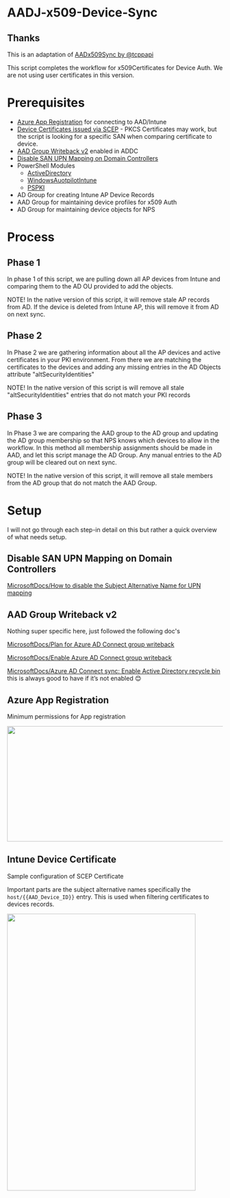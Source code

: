 # AADJ-x509-Device-Sync
## Thanks
This is an adaptation of [AADx509Sync by @tcppapi](https://github.com/tcppapi/AADx509Sync)

This script completes the workflow for x509Certificates for Device Auth. We are not using user certificates in this version. 

# Prerequisites
- [Azure App Registration](https://github.com/CodyRWhite/AADJ-x509-Device-Sync/edit/main/README.md#intune-device-certificate) for connecting to AAD/Intune
- [Device Certificates issued via SCEP](https://github.com/CodyRWhite/AADJ-x509-Device-Sync/edit/main/README.md#intune-device-certificate) - PKCS Certificates may work, but the script is looking for a specific SAN when comparing certificate to device. 
- [AAD Group Writeback v2](https://github.com/CodyRWhite/AADJ-x509-Device-Sync/edit/main/README.md#aad-group-writeback-v2) enabled in ADDC 
- [Disable SAN UPN Mapping on Domain Controllers](https://github.com/CodyRWhite/AADJ-x509-Device-Sync/edit/main/README.md#disable-san-upn-mapping-on-domain-controllers)
- PowerShell Modules 
  - [ActiveDirectory](https://learn.microsoft.com/en-us/powershell/module/activedirectory/)
  - [WindowsAuotpilotIntune](https://www.powershellgallery.com/packages/WindowsAutoPilotIntune)
  - [PSPKI](https://www.powershellgallery.com/packages/PSPKI)
- AD Group for creating Intune AP Device Records
- AAD Group for maintaining device profiles for x509 Auth 
- AD Group for maintaining device objects for NPS


# Process 
## Phase 1 
In phase 1 of this script, we are pulling down all AP devices from Intune and comparing them to the AD OU provided to add the objects. 

NOTE! In the native version of this script, it will remove stale AP records from AD. If the device is deleted from Intune AP, this will remove it from AD on next sync.

## Phase 2
In Phase 2 we are gathering information about all the AP devices and active certificates in your PKI environment. From there we are matching the certificates to the devices and adding any missing entries in the AD Objects attribute "altSecurityIdentities"

NOTE! In the native version of this script is will remove all stale "altSecurityIdentities" entries that do not match your PKI records

## Phase 3
In Phase 3 we are comparing the AAD group to the AD group and updating the AD group membership so that NPS knows which devices to allow in the workflow. In this method all membership assignments should be made in AAD, and let this script manage the AD Group. Any manual entries to the AD group will be cleared out on next sync. 

NOTE! In the native version of this script, it will remove all stale members from the AD group that do not match the AAD Group. 

# Setup 
I will not go through each step-in detail on this but rather a quick overview of what needs setup. 

## Disable SAN UPN Mapping on Domain Controllers
[MicrosoftDocs/How to disable the Subject Alternative Name for UPN mapping](https://learn.microsoft.com/en-us/troubleshoot/windows-server/windows-security/disable-subject-alternative-name-upn-mapping)

## AAD Group Writeback v2
Nothing super specific here, just followed the following doc's

[MicrosoftDocs/Plan for Azure AD Connect group writeback](https://learn.microsoft.com/en-us/azure/active-directory/hybrid/how-to-connect-group-writeback-v2)

[MicrosoftDocs/Enable Azure AD Connect group writeback](https://learn.microsoft.com/en-us/azure/active-directory/hybrid/how-to-connect-group-writeback-enable)

[MicrosoftDocs/Azure AD Connect sync: Enable Active Directory recycle bin](https://learn.microsoft.com/en-us/azure/active-directory/hybrid/how-to-connect-sync-recycle-bin) this is always good to have if it’s not enabled 😊

## Azure App Registration
Minimum permissions for App registration

<img src="https://user-images.githubusercontent.com/56890437/229801998-5a2d8841-1c7d-4837-8f34-79b97d453acd.png" width="798" height="269">

## Intune Device Certificate
Sample configuration of SCEP Certificate

Important parts are the subject alternative names specifically the `host/{{AAD_Device_ID}}` entry. This is used when filtering certificates to devices records.

<img src="https://user-images.githubusercontent.com/56890437/229803126-03c85217-50af-472c-94d5-dc6089e95553.png" width="440" height="645">


